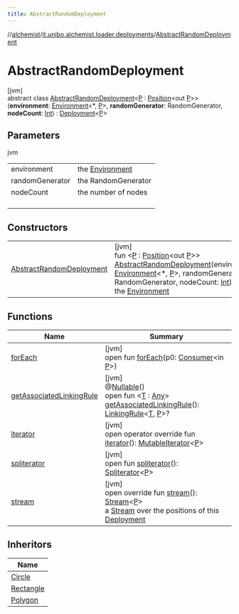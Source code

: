 ```yaml
---
title: AbstractRandomDeployment
---
```

//[alchemist](../../../index.html)/[it.unibo.alchemist.loader.deployments](../index.html)/[AbstractRandomDeployment](index.html)



# AbstractRandomDeployment



[jvm]\
abstract class [AbstractRandomDeployment](index.html)<[P](index.html) : [Position](../../it.unibo.alchemist.model.interfaces/-position/index.html)<out [P](index.html)>>(**environment**: [Environment](../../it.unibo.alchemist.model.interfaces/-environment/index.html)<*, [P](index.html)>, **randomGenerator**: RandomGenerator, **nodeCount**: [Int](https://kotlinlang.org/api/latest/jvm/stdlib/kotlin/-int/index.html)) : [Deployment](../-deployment/index.html)<[P](index.html)>



## Parameters


jvm

| | |
|---|---|
| environment | the [Environment](../../it.unibo.alchemist.model.interfaces/-environment/index.html) |
| randomGenerator | the RandomGenerator |
| nodeCount | the number of nodes |
|  | <P> |



## Constructors


| | |
|---|---|
| [AbstractRandomDeployment](-abstract-random-deployment.html) | [jvm]<br>fun <[P](index.html) : [Position](../../it.unibo.alchemist.model.interfaces/-position/index.html)<out [P](index.html)>> [AbstractRandomDeployment](-abstract-random-deployment.html)(environment: [Environment](../../it.unibo.alchemist.model.interfaces/-environment/index.html)<*, [P](index.html)>, randomGenerator: RandomGenerator, nodeCount: [Int](https://kotlinlang.org/api/latest/jvm/stdlib/kotlin/-int/index.html))<br>the [Environment](../../it.unibo.alchemist.model.interfaces/-environment/index.html) |


## Functions


| Name | Summary |
|---|---|
| [forEach](../-graph-stream-deployment/index.html#-1888597325%2FFunctions%2F-134779887) | [jvm]<br>open fun [forEach](../-graph-stream-deployment/index.html#-1888597325%2FFunctions%2F-134779887)(p0: [Consumer](https://docs.oracle.com/javase/8/docs/api/java/util/function/Consumer.html)<in [P](index.html)>) |
| [getAssociatedLinkingRule](../-deployment/get-associated-linking-rule.html) | [jvm]<br>@[Nullable](https://docs.oracle.com/javase/8/docs/api/javax/annotation/Nullable.html)()<br>open fun <[T](../-deployment/get-associated-linking-rule.html) : [Any](https://kotlinlang.org/api/latest/jvm/stdlib/kotlin/-any/index.html)> [getAssociatedLinkingRule](../-deployment/get-associated-linking-rule.html)(): [LinkingRule](../../it.unibo.alchemist.model.interfaces/-linking-rule/index.html)<[T](../-deployment/get-associated-linking-rule.html), [P](index.html)>? |
| [iterator](../-deployment/iterator.html) | [jvm]<br>open operator override fun [iterator](../-deployment/iterator.html)(): [MutableIterator](https://kotlinlang.org/api/latest/jvm/stdlib/kotlin.collections/-mutable-iterator/index.html)<[P](index.html)> |
| [spliterator](../-close-to-g-p-s-trace/index.html#-1387152138%2FFunctions%2F-134779887) | [jvm]<br>open fun [spliterator](../-close-to-g-p-s-trace/index.html#-1387152138%2FFunctions%2F-134779887)(): [Spliterator](https://docs.oracle.com/javase/8/docs/api/java/util/Spliterator.html)<[P](index.html)> |
| [stream](stream.html) | [jvm]<br>open override fun [stream](stream.html)(): [Stream](https://docs.oracle.com/javase/8/docs/api/java/util/stream/Stream.html)<[P](index.html)><br>a [Stream](https://docs.oracle.com/javase/8/docs/api/java/util/stream/Stream.html) over the positions of this [Deployment](../-deployment/index.html) |


## Inheritors


| Name |
|---|
| [Circle](../-circle/index.html) |
| [Rectangle](../-rectangle/index.html) |
| [Polygon](../-polygon/index.html) |

